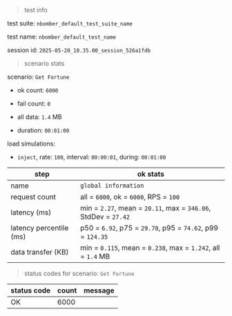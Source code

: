 > test info



test suite: `nbomber_default_test_suite_name`

test name: `nbomber_default_test_name`

session id: `2025-05-20_10.35.00_session_526a1fdb`

> scenario stats



scenario: `Get Fortune`

  - ok count: `6000`

  - fail count: `0`

  - all data: `1.4` MB

  - duration: `00:01:00`

load simulations:

  - `inject`, rate: `100`, interval: `00:00:01`, during: `00:01:00`

|step|ok stats|
|---|---|
|name|`global information`|
|request count|all = `6000`, ok = `6000`, RPS = `100`|
|latency (ms)|min = `2.27`, mean = `20.11`, max = `346.06`, StdDev = `27.42`|
|latency percentile (ms)|p50 = `6.92`, p75 = `29.78`, p95 = `74.62`, p99 = `124.35`|
|data transfer (KB)|min = `0.115`, mean = `0.238`, max = `1.242`, all = `1.4` MB|


> status codes for scenario: `Get Fortune`



|status code|count|message|
|---|---|---|
|OK|6000||


